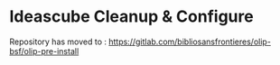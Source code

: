 # Ideascube Cleanup & Configure

Repository has moved to : https://gitlab.com/bibliosansfrontieres/olip-bsf/olip-pre-install